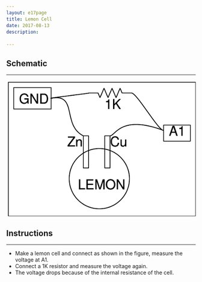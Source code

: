 ```yaml
---
layout: e17page
title: Lemon Cell
date: 2017-08-13
description: 

---
```


## Schematic  
___
![](images/schematics/lemon-cell.png)

## Instructions
___
- Make a lemon cell and connect as shown in the figure, measure the voltage at A1.
- Connect a 1K resistor and measure the voltage again. 
- The voltage drops because of the internal resistance of the cell.
